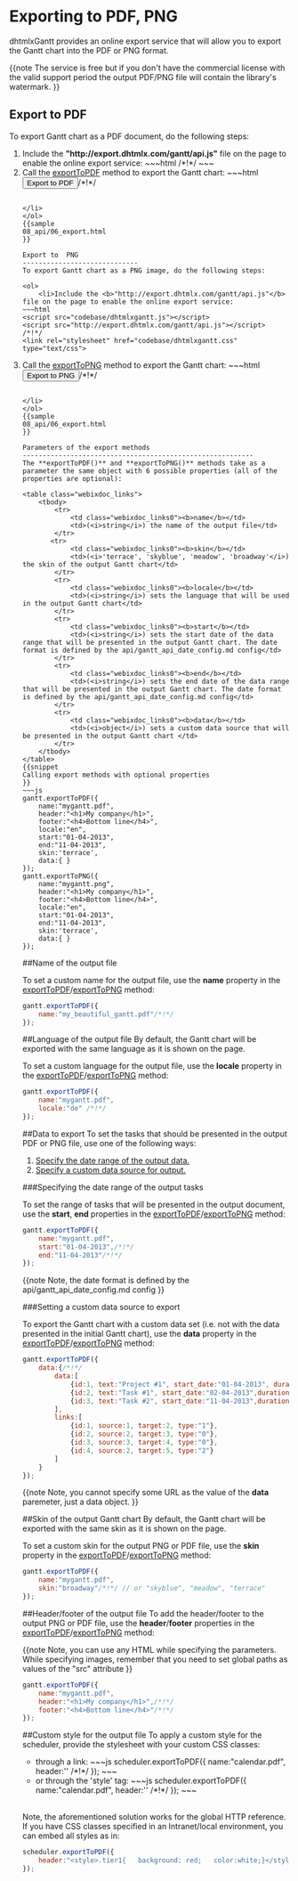 Exporting to PDF, PNG
==================================
dhtmlxGantt provides an online export service that will allow you to export the Gantt chart into the PDF or PNG format.

{{note
The service is free but if you don't have the commercial license with the valid support period the output PDF/PNG file will contain the library's watermark.
}}

Export to PDF
-----------------------------
To export Gantt chart as a PDF document, do the following steps:

<ol>
	<li>Include the <b>"http://export.dhtmlx.com/gantt/api.js"</b> file on the page to enable the online export service:
~~~html
<script src="codebase/dhtmlxgantt.js"></script>
<script src="http://export.dhtmlx.com/gantt/api.js"></script>  /*!*/
<link rel="stylesheet" href="codebase/dhtmlxgantt.css" type="text/css">
~~~
</li>
	<li>Call the <a href="desktop/export.md#parametersoftheexportmethods">exportToPDF</a> method to export the Gantt chart: 
~~~html
<input value="Export to PDF" type="button" onclick='gantt.exportToPDF()'>/*!*/

<script>
	gantt.init("gantt_here");
	gantt.parse(demo_tasks);
</script>
~~~

</li>
</ol>
{{sample
08_api/06_export.html
}}

Export to  PNG
-----------------------------
To export Gantt chart as a PNG image, do the following steps:

<ol>
	<li>Include the <b>"http://export.dhtmlx.com/gantt/api.js"</b> file on the page to enable the online export service:
~~~html
<script src="codebase/dhtmlxgantt.js"></script>
<script src="http://export.dhtmlx.com/gantt/api.js"></script>  /*!*/
<link rel="stylesheet" href="codebase/dhtmlxgantt.css" type="text/css">
~~~
</li>
	<li>Call the <a href="desktop/export.md#parametersoftheexportmethods">exportToPNG</a> method to export the Gantt chart: 
~~~html
<input value="Export to PNG" type="button" onclick='gantt.exportToPNG()'>/*!*/

<script>
	gantt.init("gantt_here");
	gantt.parse(demo_tasks);
</script>
~~~

</li>
</ol>
{{sample
08_api/06_export.html
}}

Parameters of the export methods
----------------------------------------------------------
The **exportToPDF()** and **exportToPNG()** methods take as a parameter the same object with 6 possible properties (all of the properties are optional):

<table class="webixdoc_links">
	<tbody>
    	<tr>
			<td class="webixdoc_links0"><b>name</b></td>
			<td>(<i>string</i>) the name of the output file</td>
		</tr>
       <tr>
			<td class="webixdoc_links0"><b>skin</b></td>
			<td>(<i>'terrace', 'skyblue', 'meadow', 'broadway'</i>) the skin of the output Gantt chart</td>
		</tr>
        <tr>
			<td class="webixdoc_links0"><b>locale</b></td>
			<td>(<i>string</i>) sets the language that will be used in the output Gantt chart</td>
		</tr>        
        <tr>
			<td class="webixdoc_links0"><b>start</b></td>
			<td>(<i>string</i>) sets the start date of the data range that will be presented in the output Gantt chart. The date format is defined by the api/gantt_api_date_config.md config</td>
		</tr>
        <tr>
			<td class="webixdoc_links0"><b>end</b></td>
			<td>(<i>string</i>) sets the end date of the data range that will be presented in the output Gantt chart. The date format is defined by the api/gantt_api_date_config.md config</td>
		</tr>
        <tr>
			<td class="webixdoc_links0"><b>data</b></td>
			<td>(<i>object</i>) sets a custom data source that will be presented in the output Gantt chart </td>
		</tr>
    </tbody>
</table>
{{snippet
Calling export methods with optional properties
}}
~~~js
gantt.exportToPDF({
	name:"mygantt.pdf",
	header:"<h1>My company</h1>",
	footer:"<h4>Bottom line</h4>",
	locale:"en",
	start:"01-04-2013",
	end:"11-04-2013",
	skin:'terrace',
	data:{ }
});
gantt.exportToPNG({
	name:"mygantt.png",
	header:"<h1>My company</h1>",
	footer:"<h4>Bottom line</h4>",
	locale:"en",
	start:"01-04-2013",
	end:"11-04-2013",
	skin:'terrace',
	data:{ }
});
~~~


##Name of the output file

To set a custom name for the output file, use the **name** property in the <a href="desktop/export.md#parametersoftheexportmethods">exportToPDF</a>/<a href="desktop/export.md#parametersoftheexportmethods">exportToPNG</a> method:

~~~js
gantt.exportToPDF({
	name:"my_beautiful_gantt.pdf"/*!*/
});
~~~

##Language of the output file
By default, the Gantt chart will be exported with the same language as it is shown on the page.


To set a custom language for the output file, use the **locale** property in the <a href="desktop/export.md#parametersoftheexportmethods">exportToPDF</a>/<a href="desktop/export.md#parametersoftheexportmethods">exportToPNG</a> method:


~~~js
gantt.exportToPDF({
	name:"mygantt.pdf",
	locale:"de" /*!*/
});
~~~


##Data to export
To set the tasks that should be presented in the output PDF or PNG file, use one of the following ways:

1. <a href="#daterange">Specify the date range of the output data.</a>
2. <a href="#customdata">Specify a custom data source for output.</a>

<a id="daterange"></a>
###Specifying the date range of the output tasks

To set the range of tasks that will be presented in the output document, use the **start**, **end** properties in the <a href="desktop/export.md#parametersoftheexportmethods">exportToPDF</a>/<a href="desktop/export.md#parametersoftheexportmethods">exportToPNG</a> method:



~~~js
gantt.exportToPDF({
	name:"mygantt.pdf",
	start:"01-04-2013",/*!*/
	end:"11-04-2013"/*!*/
});
~~~

{{note
Note, the date format is defined by the api/gantt_api_date_config.md config
}}

<a id="customdata"></a>
###Setting a custom data source to export


To export the Gantt chart with a custom data set (i.e. not with the data presented in the initial Gantt chart),
use the **data** property in the <a href="desktop/export.md#parametersoftheexportmethods">exportToPDF</a>/<a href="desktop/export.md#parametersoftheexportmethods">exportToPNG</a> method:

~~~js
gantt.exportToPDF({
	data:{/*!*/
		data:[
			{id:1, text:"Project #1", start_date:"01-04-2013", duration:18},
			{id:2, text:"Task #1", start_date:"02-04-2013",duration:8, parent:1},
			{id:3, text:"Task #2", start_date:"11-04-2013",duration:8, parent:1}
		],
		links:[
			{id:1, source:1, target:2, type:"1"},
			{id:2, source:2, target:3, type:"0"},
			{id:3, source:3, target:4, type:"0"},
			{id:4, source:2, target:5, type:"2"}
		]
	}
});
~~~

{{note
Note, you cannot specify some URL as the value of the **data** paremeter, just a data object.
}}

##Skin of the output Gantt chart
By default, the Gantt chart will be exported with the same skin as it is shown on the page.

To set a custom skin for the output PNG or PDF file, use the **skin** property in the <a href="desktop/export.md#parametersoftheexportmethods">exportToPDF</a>/<a href="desktop/export.md#parametersoftheexportmethods">exportToPNG</a> method:

~~~js
gantt.exportToPDF({
	name:"mygantt.pdf",
	skin:"broadway"/*!*/ // or "skyblue", "meadow", "terrace"
});
~~~

##Header/footer of the output file
To add the header/footer to the output PNG or PDF file, use the **header**/**footer** properties in the <a href="desktop/export.md#parametersoftheexportmethods">exportToPDF</a>/<a href="desktop/export.md#parametersoftheexportmethods">exportToPNG</a> method:

{{note
Note, you can use any HTML while specifying the parameters. While specifying images, remember that you need to set global paths as values of the "src" attribute
}}

~~~js
gantt.exportToPDF({
	name:"mygantt.pdf",
	header:"<h1>My company</h1>",/*!*/
	footer:"<h4>Bottom line</h4>"/*!*/
});
~~~



##Custom style for the output file
To apply a custom style for the scheduler, provide the stylesheet with your custom CSS classes:

<ul>
	<li>through a link:
~~~js
scheduler.exportToPDF({
    name:"calendar.pdf",
    header:'<link rel="stylesheet" href="http://mysite.com/custom.css">' /*!*/
});
~~~
	</li>
	<li>or through the 'style' tag:
~~~js
scheduler.exportToPDF({
    name:"calendar.pdf",
    header:'<style>... custom css classes here ...</style>' /*!*/
});
~~~
	</li>
</ul>
<br>

Note, the aforementioned solution works for the global HTTP reference. If you have CSS classes specified in an Intranet/local environment, you can embed all styles as in:

~~~js
scheduler.exportToPDF({
	header:"<style>.tier1{   background: red;   color:white;}</style>"
});
~~~

